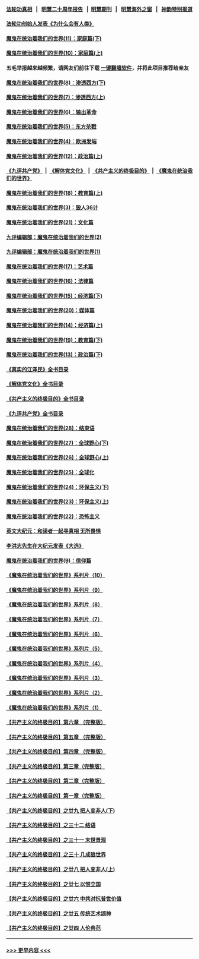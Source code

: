 #### [法轮功真相](https://github.com/gfw-breaker/truth/blob/master/README.md?t=0) &nbsp;&nbsp;|&nbsp;&nbsp; [明慧二十周年报告](https://github.com/gfw-breaker/mh-reports/blob/master/README.md?t=0) &nbsp;&nbsp;|&nbsp;&nbsp;[明慧期刊](https://github.com/gfw-breaker/mh-qikan) &nbsp;&nbsp;|&nbsp;&nbsp; [明慧海外之窗](https://github.com/gfw-breaker/mh-news/blob/master/README.md?t=0) &nbsp;&nbsp;|&nbsp;&nbsp; [神韵特别报道](https://github.com/gfw-breaker/mh-news/blob/master/shenyun.md?t=0)
#### [法轮功创始人发表《为什么会有人类》](../pages/nsc422/n13912117.md?t=03011843) 
#### [魔鬼在统治着我们的世界(11)：家庭篇(下)](../pages/nsc422/n10440961.md?t=03011843) 
#### [魔鬼在统治着我们的世界(10)：家庭篇(上)](../pages/nsc422/n10435448.md?t=03011843) 
#### 五毛举报越来越频繁，请网友们前往下载 [一键翻墙软件](https://github.com/gfw-breaker/ssr-accounts)，并将此项目推荐给亲友
#### [魔鬼在统治着我们的世界(8)：渗透西方(下)](../pages/nsc422/n10429603.md?t=03011843) 
#### [魔鬼在统治着我们的世界(7)：渗透西方(上)](../pages/nsc422/n10426013.md?t=03011843) 
#### [魔鬼在统治着我们的世界(6)：输出革命](../pages/nsc422/n10421536.md?t=03011843) 
#### [魔鬼在统治着我们的世界(5)：东方杀戮](../pages/nsc422/n10417707.md?t=03011843) 
#### [魔鬼在统治着我们的世界(4)：欧洲发端](../pages/nsc422/n10414890.md?t=03011843) 
#### [魔鬼在统治着我们的世界(12)：政治篇(上)](../pages/nsc422/n10444576.md?t=03011843) 
#### [《九评共产党》](https://github.com/begood0513/9ping.md/blob/master/README.md) &nbsp;|&nbsp; [《解体党文化》](../../../../jtdwh.md/blob/master/README.md)  &nbsp;|&nbsp; [《共产主义的终极目的》](../../../../gczydzjmd.md/blob/master/README.md) &nbsp;|&nbsp; [《魔鬼在统治我们的世界》](../../../../mgztzwmdsj.md/blob/master/README.md) 
#### [魔鬼在统治着我们的世界(18)：教育篇(上)](../pages/nsc422/n10526970.md?t=03011843) 
#### [魔鬼在统治着我们的世界(3)：毁人36计](../pages/nsc422/n10411583.md?t=03011843) 
#### [魔鬼在统治着我们的世界(21)：文化篇](../pages/nsc422/n10597706.md?t=03011843) 
#### [九评编辑部：魔鬼在统治着我们的世界(2)](../pages/nsc422/n10410036.md?t=03011843) 
#### [九评编辑部：魔鬼在统治着我们的世界(1)](../pages/nsc422/n10406825.md?t=03011843) 
#### [魔鬼在统治着我们的世界(17)：艺术篇](../pages/nsc422/n10499093.md?t=03011843) 
#### [魔鬼在统治着我们的世界(16)：法律篇](../pages/nsc422/n10485969.md?t=03011843) 
#### [魔鬼在统治着我们的世界(15)：经济篇(下)](../pages/nsc422/n10469975.md?t=03011843) 
#### [魔鬼在统治着我们的世界(20)：媒体篇](../pages/nsc422/n10586579.md?t=03011843) 
#### [魔鬼在统治着我们的世界(14)：经济篇(上)](../pages/nsc422/n10457370.md?t=03011843) 
#### [魔鬼在统治着我们的世界(19)：教育篇(下)](../pages/nsc422/n10564808.md?t=03011843) 
#### [魔鬼在统治着我们的世界(13)：政治篇(下)](../pages/nsc422/n10448270.md?t=03011843) 
#### [《真实的江泽民》全书目录](../pages/nsc422/n13721399.md?t=03011843) 
#### [《解体党文化》全书目录](../pages/nsc422/n13721157.md?t=03011843) 
#### [《共产主义的终极目的》全书目录](../pages/nsc422/n13721048.md?t=03011843) 
#### [《九评共产党》全书目录](../pages/nsc422/n13708085.md?t=03011843) 
#### [魔鬼在统治着我们的世界(28)：结束语](../pages/nsc422/n10936246.md?t=03011843) 
#### [魔鬼在统治着我们的世界(27)：全球野心(下)](../pages/nsc422/n10928319.md?t=03011843) 
#### [魔鬼在统治着我们的世界(26)：全球野心(上)](../pages/nsc422/n10900318.md?t=03011843) 
#### [魔鬼在统治着我们的世界(25)：全球化](../pages/nsc422/n10788205.md?t=03011843) 
#### [魔鬼在统治着我们的世界(24)：环保主义(下)](../pages/nsc422/n10695307.md?t=03011843) 
#### [魔鬼在统治着我们的世界(23)：环保主义(上)](../pages/nsc422/n10688613.md?t=03011843) 
#### [魔鬼在统治着我们的世界(22)：恐怖主义](../pages/nsc422/n10614727.md?t=03011843) 
#### [英文大纪元：和读者一起寻真相 无所畏惧](../pages/nsc422/n12542027.md?t=03011843) 
#### [李洪志先生在大纪元发表《大选》](../pages/nsc422/n12534746.md?t=03011843) 
#### [魔鬼在统治着我们的世界(9)：信仰篇](../pages/nsc422/n10432159.md?t=03011843) 
#### [《魔鬼在统治着我们的世界》系列片（10）](../pages/nsc422/n12292670.md?t=03011843) 
#### [《魔鬼在统治着我们的世界》系列片（9）](../pages/nsc422/n12290859.md?t=03011843) 
#### [《魔鬼在统治着我们的世界》系列片（8）](../pages/nsc422/n12287445.md?t=03011843) 
#### [《魔鬼在统治着我们的世界》系列片（7）](../pages/nsc422/n12283425.md?t=03011843) 
#### [《魔鬼在统治着我们的世界》系列片（6）](../pages/nsc422/n12282314.md?t=03011843) 
#### [《魔鬼在统治着我们的世界》系列片（5）](../pages/nsc422/n12281419.md?t=03011843) 
#### [《魔鬼在统治着我们的世界》系列片（4）](../pages/nsc422/n12274024.md?t=03011843) 
#### [《魔鬼在统治着我们的世界》系列片（3）](../pages/nsc422/n12271322.md?t=03011843) 
#### [《魔鬼在统治着我们的世界》系列片（2）](../pages/nsc422/n12269049.md?t=03011843) 
#### [《魔鬼在统治着我们的世界》系列片（1）](../pages/nsc422/n12267575.md?t=03011843) 
#### [【共产主义的终极目的】第六章 （完整版）](../pages/nsc422/n11428913.md?t=03011843) 
#### [【共产主义的终极目的】第五章 （完整版）](../pages/nsc422/n11428912.md?t=03011843) 
#### [【共产主义的终极目的】第四章 （完整版）](../pages/nsc422/n11428907.md?t=03011843) 
#### [【共产主义的终极目的】第三章（完整版）](../pages/nsc422/n11428848.md?t=03011843) 
#### [【共产主义的终极目的】第二章（完整版）](../pages/nsc422/n11428831.md?t=03011843) 
#### [【共产主义的终极目的】第一章（完整版）](../pages/nsc422/n11417651.md?t=03011843) 
#### [【共产主义的终极目的】之廿九 把人变非人(下)](../pages/nsc422/n11344140.md?t=03011843) 
#### [【共产主义的终极目的】之三十二 结语](../pages/nsc422/n11360535.md?t=03011843) 
#### [【共产主义的终极目的】之三十一 末世景观](../pages/nsc422/n11351129.md?t=03011843) 
#### [【共产主义的终极目的】之三十 几成狼世界](../pages/nsc422/n11348280.md?t=03011843) 
#### [【共产主义的终极目的】之廿八 把人变非人(上)](../pages/nsc422/n11340492.md?t=03011843) 
#### [【共产主义的终极目的】之廿七 以恨立国](../pages/nsc422/n11336944.md?t=03011843) 
#### [【共产主义的终极目的】之廿六 中共对抗普世价值](../pages/nsc422/n11324785.md?t=03011843) 
#### [【共产主义的终极目的】之廿五 传统艺术颂神](../pages/nsc422/n11296396.md?t=03011843) 
#### [【共产主义的终极目的】之廿四 人伦典范](../pages/nsc422/n11296397.md?t=03011843) 

----
#### [ >>> 更早内容 <<< ](../indexes/nsc422-earlier.md)
